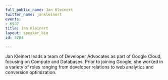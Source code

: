 ```yaml
---
full_public_name: Jan Kleinert
twitter_name: jankleinert
events:
- 6907
title: Jan Kleinert
layout: speaker_bio
id: 3204

---
```

Jan Kleinert leads a team of Developer Advocates as part of Google Cloud, focusing on Compute and Databases. Prior to joining Google, she worked in a variety of roles ranging from developer relations to web analytics and conversion optimization.